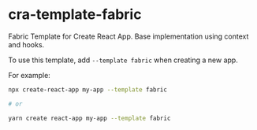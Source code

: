 # cra-template-fabric

Fabric Template for Create React App. Base implementation using context and hooks.

To use this template, add `--template fabric` when creating a new app.

For example:

```sh
npx create-react-app my-app --template fabric

# or

yarn create react-app my-app --template fabric
```